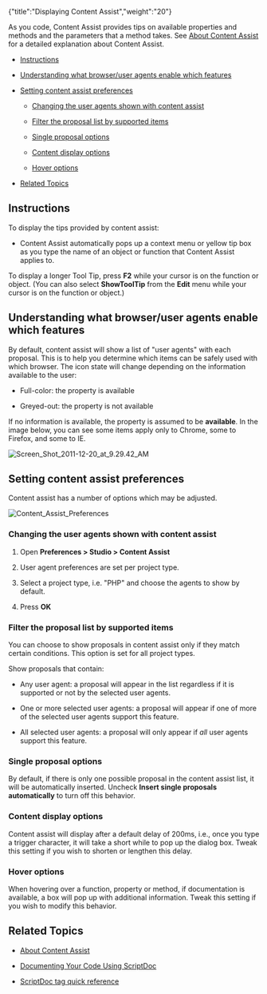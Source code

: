 {"title":"Displaying Content Assist","weight":"20"} 

As you code, Content Assist provides tips on available properties and methods and the parameters that a method takes. See [About Content Assist](/docs/appc/Axway_Appcelerator_Studio/Axway_Appcelerator_Studio_Guide/Basic_Concepts/Content_Assist/About_Content_Assist/) for a detailed explanation about Content Assist.

*   [Instructions](#Instructions)
    
*   [Understanding what browser/user agents enable which features](#Understandingwhatbrowser/useragentsenablewhichfeatures)
    
*   [Setting content assist preferences](#Settingcontentassistpreferences)
    
    *   [Changing the user agents shown with content assist](#Changingtheuseragentsshownwithcontentassist)
        
    *   [Filter the proposal list by supported items](#Filtertheproposallistbysupporteditems)
        
    *   [Single proposal options](#Singleproposaloptions)
        
    *   [Content display options](#Contentdisplayoptions)
        
    *   [Hover options](#Hoveroptions)
        
*   [Related Topics](#RelatedTopics)
    

## Instructions

To display the tips provided by content assist:

*   Content Assist automatically pops up a context menu or yellow tip box as you type the name of an object or function that Content Assist applies to.
    

To display a longer Tool Tip, press **F2** while your cursor is on the function or object. (You can also select **ShowToolTip** from the **Edit** menu while your cursor is on the function or object.)

## Understanding what browser/user agents enable which features

By default, content assist will show a list of "user agents" with each proposal. This is to help you determine which items can be safely used with which browser. The icon state will change depending on the information available to the user:

*   Full-color: the property is available
    
*   Greyed-out: the property is not available
    

If no information is available, the property is assumed to be **available**. In the image below, you can see some items apply only to Chrome, some to Firefox, and some to IE.

![Screen_Shot_2011-12-20_at_9.29.42_AM](/Images/appc/download/attachments/30083298/Screen_Shot_2011-12-20_at_9.29.42_AM.png)

## Setting content assist preferences

Content assist has a number of options which may be adjusted.

![Content_Assist_Preferences](/Images/appc/download/attachments/30083298/Content_Assist_Preferences.png)

### Changing the user agents shown with content assist

1.  Open **Preferences > Studio > Content Assist**
    
2.  User agent preferences are set per project type.
    
3.  Select a project type, i.e. "PHP" and choose the agents to show by default.
    
4.  Press **OK**
    

### Filter the proposal list by supported items

You can choose to show proposals in content assist only if they match certain conditions. This option is set for all project types.

Show proposals that contain:

*   Any user agent: a proposal will appear in the list regardless if it is supported or not by the selected user agents.
    
*   One or more selected user agents: a proposal will appear if one of more of the selected user agents support this feature.
    
*   All selected user agents: a proposal will only appear if _all_ user agents support this feature.
    

### Single proposal options

By default, if there is only one possible proposal in the content assist list, it will be automatically inserted. Uncheck **Insert single proposals automatically** to turn off this behavior.

### Content display options

Content assist will display after a default delay of 200ms, i.e., once you type a trigger character, it will take a short while to pop up the dialog box. Tweak this setting if you wish to shorten or lengthen this delay.

### Hover options

When hovering over a function, property or method, if documentation is available, a box will pop up with additional information. Tweak this setting if you wish to modify this behavior.

## Related Topics

*   [About Content Assist](/docs/appc/Axway_Appcelerator_Studio/Axway_Appcelerator_Studio_Guide/Basic_Concepts/Content_Assist/About_Content_Assist/)
    
*   [Documenting Your Code Using ScriptDoc](/docs/appc/Axway_Appcelerator_Studio/Axway_Appcelerator_Studio_Guide/Web_Development/JavaScript_Development/Documenting_Code/Documenting_Your_Code_Using_ScriptDoc/)
    
*   [ScriptDoc tag quick reference](/docs/appc/Axway_Appcelerator_Studio/Axway_Appcelerator_Studio_Guide/Web_Development/JavaScript_Development/ScriptDoc_tag_quick_reference/)